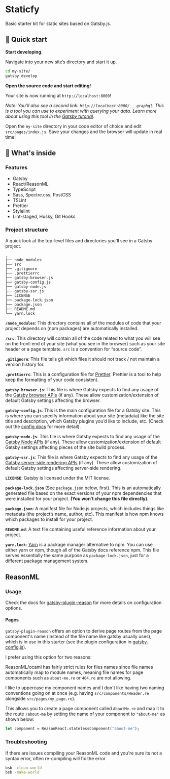 # Staticfy

Basic starter kit for static sites based on Gatsby.js.

## 🚀 Quick start

**Start developing.**

  Navigate into your new site’s directory and start it up.

  ```sh
  cd my-site/
  gatsby develop
  ```

**Open the source code and start editing!**

  Your site is now running at `http://localhost:8000`!

  *Note: You'll also see a second link: `http://localhost:8000/___graphql`. This is a tool you can use to experiment with querying your data. Learn more about using this tool in the [Gatsby tutorial](https://www.gatsbyjs.org/tutorial/part-five/#introducing-graphiql).*

  Open the `my-site` directory in your code editor of choice and edit `src/pages/index.js`. Save your changes and the browser will update in real time!

## 🧐 What's inside

### Features

- Gatsby
- React/ReasonML
- TypeScript
- Sass, Spectre.css, PostCSS
- TSLint
- Prettier
- Stylelint
- Lint-staged, Husky, Git Hooks

### Project structure

A quick look at the top-level files and directories you'll see in a Gatsby project.

    .
    ├── node_modules
    ├── src
    ├── .gitignore
    ├── .prettierrc
    ├── gatsby-browser.js
    ├── gatsby-config.js
    ├── gatsby-node.js
    ├── gatsby-ssr.js
    ├── LICENSE
    ├── package-lock.json
    ├── package.json
    ├── README.md
    └── yarn.lock

  **`/node_modules`**: This directory contains all of the modules of code that your project depends on (npm packages) are automatically installed.  

  **`/src`**: This directory will contain all of the code related to what you will see on the front-end of your site (what you see in the browser) such as your site header or a page template. `src` is a convention for “source code”.

  **`.gitignore`**: This file tells git which files it should not track / not maintain a version history for.

  **`.prettierrc`**: This is a configuration file for [Prettier](https://prettier.io/). Prettier is a tool to help keep the formatting of your code consistent.

  **`gatsby-browser.js`**: This file is where Gatsby expects to find any usage of the [Gatsby browser APIs](https://www.gatsbyjs.org/docs/browser-apis/) (if any). These allow customization/extension of default Gatsby settings affecting the browser.

  **`gatsby-config.js`**: This is the main configuration file for a Gatsby site. This is where you can specify information about your site (metadata) like the site title and description, which Gatsby plugins you’d like to include, etc. (Check out the [config docs](https://www.gatsbyjs.org/docs/gatsby-config/) for more detail).

  **`gatsby-node.js`**: This file is where Gatsby expects to find any usage of the [Gatsby Node APIs](https://www.gatsbyjs.org/docs/node-apis/) (if any). These allow customization/extension of default Gatsby settings affecting pieces of the site build process.

  **`gatsby-ssr.js`**: This file is where Gatsby expects to find any usage of the [Gatsby server-side rendering APIs](https://www.gatsbyjs.org/docs/ssr-apis/) (if any). These allow customization of default Gatsby settings affecting server-side rendering.

  **`LICENSE`**: Gatsby is licensed under the MIT license.

  **`package-lock.json`** (See `package.json` below, first). This is an automatically generated file based on the exact versions of your npm dependencies that were installed for your project. **(You won’t change this file directly).**

  **`package.json`**: A manifest file for Node.js projects, which includes things like metadata (the project’s name, author, etc). This manifest is how npm knows which packages to install for your project.

  **`README.md`**: A text file containing useful reference information about your project.

  **`yarn.lock`**: [Yarn](https://yarnpkg.com/) is a package manager alternative to npm. You can use either yarn or npm, though all of the Gatsby docs reference npm.  This file serves essentially the same purpose as `package-lock.json`, just for a different package management system.

## ReasonML

### Usage

Check the docs for [gatsby-plugin-reason](https://github.com/jtberglund/gatsby-plugin-reason) for more details on configuration options.

#### Pages

`gatsby-plugin-reason` offers an option to derive page routes from the page component's name (instead of the file name like gatsby usually uses), which is in use in this starter (see the plugin configuration in [gatsby-config.js](https://github.com/jtberglund/gatsby-starter-reason/blob/master/gatsby-config.js)).

I prefer using this option for two reasons:

ReasonML/ocaml has fairly strict rules for files names since file names automatically map to module names, meaning file names for page components such as `about-me.re` or `404.re` are not allowing.

I like to uppercase my component names and I don't like having two naming conventions going on at once (e.g. having `src/components/Header.re` alongside `src/pages/my_page.re`).

This allows you to create a page component called `AboutMe.re` and map it to the route `/about-me` by setting the name of your component to `"about-me"` as shown below:

```ocaml
let component = ReasonReact.statelessComponent("about-me");
```

### Troubleshooting

If there are issues compiling your ReasonML code and you're sure its not a syntax error, often re-compiling will fix the error

```bash
bsb -clean-world
bsb -make-world
```
